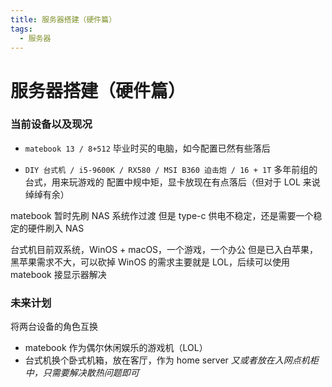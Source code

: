 ```yaml
---
title: 服务器搭建（硬件篇）
tags:
  - 服务器
---
```


#  服务器搭建（硬件篇）

### 当前设备以及现况

- `matebook 13 / 8+512`
    毕业时买的电脑，如今配置已然有些落后

- `DIY 台式机 / i5-9600K / RX580 / MSI B360 迫击炮 / 16 + 1T`
    多年前组的台式，用来玩游戏的
    配置中规中矩，显卡放现在有点落后（但对于 LOL 来说绰绰有余）

matebook 暂时先刷 NAS 系统作过渡
但是 type-c 供电不稳定，还是需要一个稳定的硬件刷入 NAS

台式机目前双系统，WinOS + macOS，一个游戏，一个办公
但是已入白苹果，黑苹果需求不大，可以砍掉
WinOS 的需求主要就是 LOL，后续可以使用 matebook 接显示器解决

### 未来计划

将两台设备的角色互换
- matebook 作为偶尔休闲娱乐的游戏机（LOL）
- 台式机换个卧式机箱，放在客厅，作为 home server
    *又或者放在入网点机柜中，只需要解决散热问题即可*